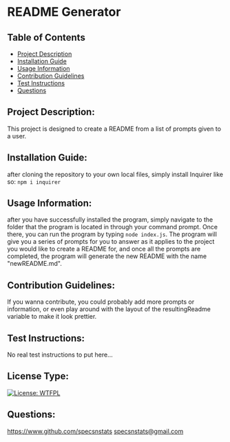 # README Generator
 
## Table of Contents

- [Project Description](./newREADME#project-description)
- [Installation Guide](./newREADME#installation-guide)
- [Usage Information](./newREADME#usage-information)
- [Contribution Guidelines](./newREADME#contribution-guidelines)
- [Test Instructions](./newREADME#test-instructions)
- [Questions](./newREADME#questions)

## Project Description:
This project is designed to create a README from a list of prompts given to a user.

## Installation Guide:
after cloning the repository to your own local files, simply install Inquirer like so: ```npm i inquirer```

## Usage Information:
after you have successfully installed the program, simply navigate to the folder that the program is located in through your command prompt. Once there, you can run the program by typing ```node index.js```. The program will give you a series of prompts for you to answer as it applies to the project you would like to create a README for, and once all the prompts are completed, the program will generate the new README with the name "newREADME.md". 

## Contribution Guidelines:
If you wanna contribute, you could probably add more prompts or information, or even play around with the layout of the resultingReadme variable to make it look prettier.

## Test Instructions:
No real test instructions to put here...

## License Type:
[![License: WTFPL](https://img.shields.io/badge/License-WTFPL-brightgreen.svg)](http://www.wtfpl.net/about/)

## Questions:
https://www.github.com/specsnstats
specsnstats@gmail.com